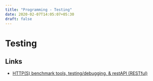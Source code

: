 ```yaml
---
title: "Programming - Testing"
date: 2020-02-07T14:05:07+05:30
draft: false
---
```



# Testing 


## Links 
- [HTTP(S) benchmark tools, testing/debugging, & restAPI (RESTful)](https://github.com/denji/awesome-http-benchmark)